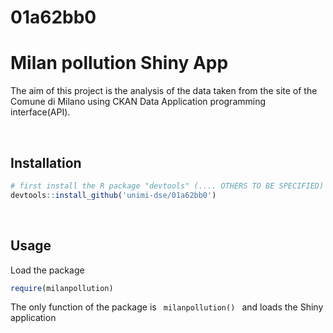 # 01a62bb0

<h1> Milan pollution Shiny App </h1>
<p> The aim of this project is the analysis of the data taken from the site of the Comune di Milano using CKAN Data Application programming interface(API). </p>
<br>
<h2> Installation</h2>

```R
# first install the R package "devtools" (.... OTHERS TO BE SPECIFIED) if not installed
devtools::install_github('unimi-dse/01a62bb0')
```

<br>
<h2> Usage</h2>
<p> Load the package </p>

```R
require(milanpollution)
```
<p> The only function of the package is <code> milanpollution() </code> and loads the Shiny application </p>
